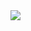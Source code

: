<img src="https://img.shields.io/badge/Python-FFCA28?style=flat-square&logo=Python&logoColor=#0000FF"/>
